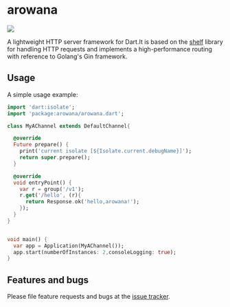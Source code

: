 
# arowana


![](https://gitee.com/arcticfox1919/ImageHosting/raw/master/img/2021-10-17-002.png)


A lightweight HTTP server framework for Dart.It is based on the [shelf](https://github.com/dart-lang/shelf) library for handling HTTP requests and implements a high-performance routing with reference to Golang's Gin framework.


## Usage

A simple usage example:

```dart
import 'dart:isolate';
import 'package:arowana/arowana.dart';

class MyAChannel extends DefaultChannel{

  @override
  Future prepare() {
    print('current isolate [${Isolate.current.debugName}]');
    return super.prepare();
  }

  @override
  void entryPoint() {
    var r = group('/v1');
    r.get('/hello', (r){
      return Response.ok('hello,arowana!');
    });
  }
}


void main() {
  var app = Application(MyAChannel());
  app.start(numberOfInstances: 2,consoleLogging: true);
}
```

## Features and bugs

Please file feature requests and bugs at the [issue tracker][tracker].

[tracker]: http://example.com/issues/replaceme
